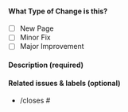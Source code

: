 <!-- Thank you for opening a PR! We really appreciate you taking the time to help out 🙌 -->

#### What Type of Change is this?

- [ ] New Page
- [ ] Minor Fix
- [ ] Major Improvement

#### Description (required)

<!-- Please describe the change you are proposing, and why -->

#### Related issues & labels (optional)

- /closes # <!-- Add an issue number  -->


<!-- #### First-time contributor to Zerops Docs? -->

<!-- Join our Discord Server  -->
<!-- https://discord.gg/xxzmJSDKPT -->
